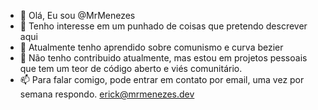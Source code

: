 - 👋 Olá, Eu sou @MrMenezes
- 👀 Tenho interesse em um punhado de coisas que pretendo descrever aqui
- 🌱 Atualmente tenho aprendido sobre comunismo e curva bezier
- 💞️ Não tenho contribuido atualmente, mas estou em projetos pessoais que tem um teor de código aberto e viés comunitário. 
- 📫 Para falar comigo, pode entrar em contato por email, uma vez por semana respondo. erick@mrmenezes.dev

<!---
MrMenezes/MrMenezes is a ✨ special ✨ repository because its `README.md` (this file) appears on your GitHub profile.
You can click the Preview link to take a look at your changes.
--->
